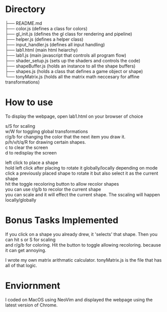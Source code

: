 # Directory  
├── README.md		  
├── color.js	(defines a class for colors)  
├── gl\_init.js (defines the gl class for rendering and pipeline)  
├── helper.js		(defines a helper class)  
├── input\_handler.js	(defines all input handling)  
├── lab1.html	(main html heiarchy)  
├── lab1.js	(main javascript that controls all program flow)  
├── shader\_setup.js (sets up the shaders and controls the code)  
├── shapeBuffer.js  (holds an instance to all the shape buffers)  
├── shapes.js		(holds a class that defines a game object or shape)  
└── tonyMatrix.js		(holds all the matrix math neccesary for affine transformations)  
  
# How to use  
To display the webpage, open lab1.html on your browser of choice  
  
s/S for scaling  
w/W for toggling global transformations  
r/g/b for changing the color that the next item you draw it.  
p/h/v/t/q/R for drawing certain shapes.  
c to clear the screen  
d to redisplay the screen  
  
left click to place a shape    
hold left click after placing to rotate it globally/locally depending on mode    
click a previously placed shape to rotate it but also select it as the current shape    
hit the toggle recoloring button to allow recolor shapes    
you can use r/g/b to recolor the current shape    
you can scale and it will effect the current shape. The sscaling will happen locally/globally  
  
# Bonus Tasks Implemented  
If you click on a shape you already drew, it 'selects' that shape. Then you can hit s or S for scaling   
	and r/g/b for coloring. Hit the button to toggle allowing recoloring. because it can get annoying.  
  
I wrote my own matrix arithmatic calculator. tonyMatrix.js is the file that has all of that logic.  
  
# Enviornment  
I coded on MacOS using NeoVim and displayed the webpage using the latest version of Chrome.   
  
